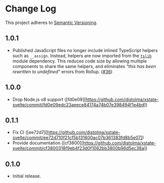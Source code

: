 # Change Log

This project adheres to [Semantic Versioning](http://semver.org/).

## 1.0.1

- Published JavaScript files no longer include inlined TypeScript helpers such as `__assign`. Instead, helpers are now imported from the [`tslib`](https://github.com/microsoft/tslib) module dependency. This reduces code size by allowing multiple components to share the same helpers, and eliminates _"this has been rewritten to undefined"_ errors from Rollup. ([#36](https://github.com/distolma/xstate-svelte/issues/36))

## 1.0.0

- Drop Node.js v8 support ([fd0e09][https://github.com/distolma/xstate-svelte/commit/fd0e09edc23aeece84174a74b07e398494f1e4bd])

## 0.1.1

- Fix CI ([ee72d7][https://github.com/distolma/xstate-svelte/commit/ee72d710f21cf5b131600ac07b361383fd8b5e07])
- Provide documentation ([cf3800][https://github.com/distolma/xstate-svelte/commit/cf3800318f9eb4f23d0f1062bb3800b96d5ec38a])

## 0.1.0

- Initial release.

